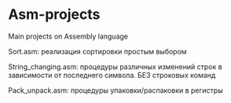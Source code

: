 # Asm-projects
Main projects on Assembly language

Sort.asm: реализация сортировки простым выбором

String_changing.asm: процедуры различных изменений строк в зависимости от последнего символа. БЕЗ строковых команд

Pack_unpack.asm: процедуры упаковки/распаковки в регистры
